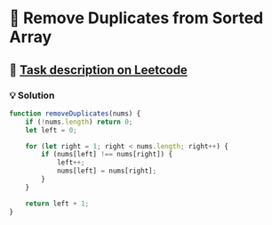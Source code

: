 # 📝 Remove Duplicates from Sorted Array

## 🔗 [Task description on Leetcode](https://leetcode.com/problems/remove-duplicates-from-sorted-array/description/)

### 💡 Solution

```javascript
function removeDuplicates(nums) {
	if (!nums.length) return 0;
	let left = 0;

	for (let right = 1; right < nums.length; right++) {
		if (nums[left] !== nums[right]) {
			left++;
			nums[left] = nums[right];
		}
	}

	return left + 1;
}
```
